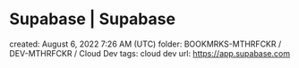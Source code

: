 # Supabase | Supabase

created: August 6, 2022 7:26 AM (UTC)
folder: BOOKMRKS-MTHRFCKR / DEV-MTHRFCKR / Cloud Dev
tags: cloud dev
url: https://app.supabase.com